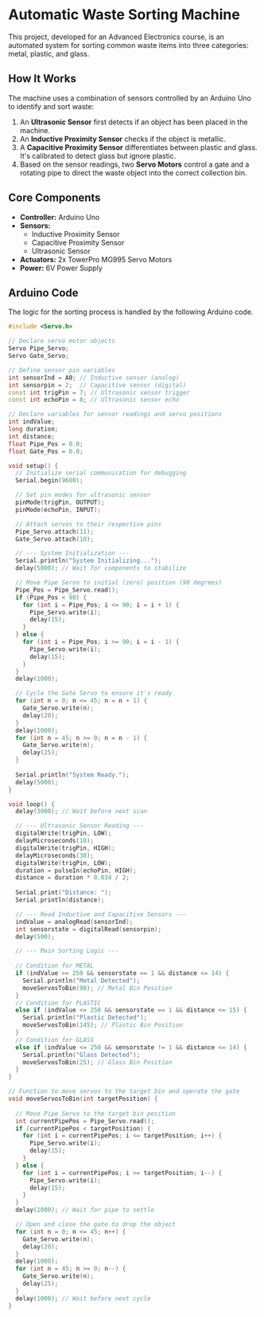 # Automatic Waste Sorting Machine

This project, developed for an Advanced Electronics course, is an automated system for sorting common waste items into three categories: metal, plastic, and glass.

## How It Works

The machine uses a combination of sensors controlled by an Arduino Uno to identify and sort waste:

1.  An **Ultrasonic Sensor** first detects if an object has been placed in the machine.
2.  An **Inductive Proximity Sensor** checks if the object is metallic.
3.  A **Capacitive Proximity Sensor** differentiates between plastic and glass. It's calibrated to detect glass but ignore plastic.
4.  Based on the sensor readings, two **Servo Motors** control a gate and a rotating pipe to direct the waste object into the correct collection bin.

## Core Components

* **Controller:** Arduino Uno
* **Sensors:**
    * Inductive Proximity Sensor
    * Capacitive Proximity Sensor
    * Ultrasonic Sensor
* **Actuators:** 2x TowerPro MG995 Servo Motors
* **Power:** 6V Power Supply

## Arduino Code

The logic for the sorting process is handled by the following Arduino code.

```cpp
#include <Servo.h>

// Declare servo motor objects
Servo Pipe_Servo;
Servo Gate_Servo;

// Define sensor pin variables
int sensorInd = A0; // Inductive sensor (analog)
int sensorpin = 2;  // Capacitive sensor (digital)
const int trigPin = 7; // Ultrasonic sensor trigger
const int echoPin = 8; // Ultrasonic sensor echo

// Declare variables for sensor readings and servo positions
int indValue;
long duration;
int distance;
float Pipe_Pos = 0.0;
float Gate_Pos = 0.0;

void setup() {
  // Initialize serial communication for debugging
  Serial.begin(9600);

  // Set pin modes for ultrasonic sensor
  pinMode(trigPin, OUTPUT);
  pinMode(echoPin, INPUT);

  // Attach servos to their respective pins
  Pipe_Servo.attach(11);
  Gate_Servo.attach(10);

  // --- System Initialization ---
  Serial.println("System Initializing...");
  delay(5000); // Wait for components to stabilize

  // Move Pipe Servo to initial (zero) position (90 degrees)
  Pipe_Pos = Pipe_Servo.read();
  if (Pipe_Pos < 90) {
    for (int i = Pipe_Pos; i <= 90; i = i + 1) {
      Pipe_Servo.write(i);
      delay(15);
    }
  } else {
    for (int i = Pipe_Pos; i >= 90; i = i - 1) {
      Pipe_Servo.write(i);
      delay(15);
    }
  }
  delay(1000);

  // Cycle the Gate Servo to ensure it's ready
  for (int n = 0; n <= 45; n = n + 1) {
    Gate_Servo.write(n);
    delay(20);
  }
  delay(1000);
  for (int n = 45; n >= 0; n = n - 1) {
    Gate_Servo.write(n);
    delay(25);
  }
  
  Serial.println("System Ready.");
  delay(5000);
}

void loop() {
  delay(3000); // Wait before next scan

  // --- Ultrasonic Sensor Reading ---
  digitalWrite(trigPin, LOW);
  delayMicroseconds(10);
  digitalWrite(trigPin, HIGH);
  delayMicroseconds(30);
  digitalWrite(trigPin, LOW);
  duration = pulseIn(echoPin, HIGH);
  distance = duration * 0.034 / 2;
  
  Serial.print("Distance: ");
  Serial.println(distance);

  // --- Read Inductive and Capacitive Sensors ---
  indValue = analogRead(sensorInd);
  int sensorstate = digitalRead(sensorpin);
  delay(500);

  // --- Main Sorting Logic ---
  
  // Condition for METAL
  if (indValue >= 250 && sensorstate == 1 && distance <= 14) {
    Serial.println("Metal Detected");
    moveServosToBin(90); // Metal Bin Position
  }
  // Condition for PLASTIC
  else if (indValue <= 250 && sensorstate == 1 && distance <= 15) {
    Serial.println("Plastic Detected");
    moveServosToBin(145); // Plastic Bin Position
  }
  // Condition for GLASS
  else if (indValue <= 250 && sensorstate != 1 && distance <= 14) {
    Serial.println("Glass Detected");
    moveServosToBin(25); // Glass Bin Position
  }
}

// Function to move servos to the target bin and operate the gate
void moveServosToBin(int targetPosition) {
  
  // Move Pipe Servo to the target bin position
  int currentPipePos = Pipe_Servo.read();
  if (currentPipePos < targetPosition) {
    for (int i = currentPipePos; i <= targetPosition; i++) {
      Pipe_Servo.write(i);
      delay(15);
    }
  } else {
    for (int i = currentPipePos; i >= targetPosition; i--) {
      Pipe_Servo.write(i);
      delay(15);
    }
  }
  delay(1000); // Wait for pipe to settle

  // Open and close the gate to drop the object
  for (int n = 0; n <= 45; n++) {
    Gate_Servo.write(n);
    delay(20);
  }
  delay(1000);
  for (int n = 45; n >= 0; n--) {
    Gate_Servo.write(n);
    delay(25);
  }
  delay(1000); // Wait before next cycle
}
